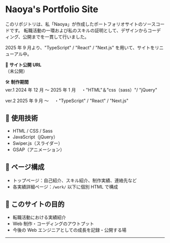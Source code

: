 # Naoya's Portfolio Site

このリポジトリは、私「Naoya」が作成したポートフォリオサイトのソースコードです。
転職活動の一環および私のスキルの証明として、デザインからコーディング、公開までを一貫して行いました。

2025 年 9 月より、"TypeScript" / "React" / "Next.js" を用いて、サイトをリニューアル中。

📍 **サイト公開 URL**  
（未公開）

🛠 **制作期間**  
ver.1
2024 年 12 月 〜 2025 年 1 月
　・"HTML"＆"css（sass）"/ "jQuery"

ver.2
2025 年 9 月 〜
　・"TypeScript" / "React" / "Next.js"

## 🔧 使用技術

- HTML / CSS / Sass
- JavaScript（jQuery）
- Swiper.js（スライダー）
- GSAP（アニメーション）
<!-- TODO更新 -->

## 📂 ページ構成

- トップページ：自己紹介、スキル紹介、制作実績、連絡先など
- 各実績詳細ページ：`/work/` 以下に個別 HTML で構成

## 🎯 このサイトの目的

- 転職活動における実績紹介
- Web 制作・コーディングのアウトプット
- 今後の Web エンジニアとしての成長を記録・公開する場

---
